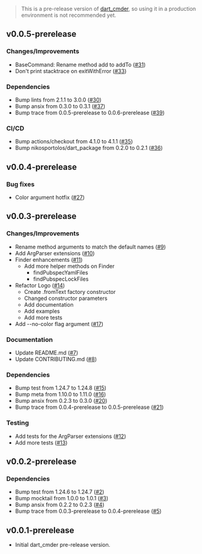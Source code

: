 > This is a pre-release version of [dart_cmder](https://pub.dev/packages/dart_cmder), so using it in a production environment is not recommended yet.

## v0.0.5-prerelease

### Changes/Improvements

- BaseCommand: Rename method add to addTo ([#31](https://github.com/nikosportolos/dart_cmder/issues/31))
- Don't print stacktrace on exitWithError ([#33](https://github.com/nikosportolos/dart_cmder/issues/33))

### Dependencies

- Bump lints from 2.1.1 to 3.0.0 ([#30](https://github.com/nikosportolos/dart_cmder/pull/30))
- Bump ansix from 0.3.0 to 0.3.1 ([#37](https://github.com/nikosportolos/dart_cmder/pull/37))
- Bump trace from 0.0.5-prerelease to 0.0.6-prerelease ([#39](https://github.com/nikosportolos/dart_cmder/issues/39))

### CI/CD

- Bump actions/checkout from 4.1.0 to 4.1.1 ([#35](https://github.com/nikosportolos/dart_cmder/pull/35))
- Bump nikosportolos/dart_package from 0.2.0 to 0.2.1 ([#36](https://github.com/nikosportolos/dart_cmder/pull/36))


## v0.0.4-prerelease

### Bug fixes

- Color argument hotfix ([#27](https://github.com/nikosportolos/dart_cmder/issues/27))


## v0.0.3-prerelease

### Changes/Improvements

- Rename method arguments to match the default names ([#9](https://github.com/nikosportolos/dart_cmder/pull/9))
- Add ArgParser extensions ([#10](https://github.com/nikosportolos/dart_cmder/pull/10))
- Finder enhancements ([#11](https://github.com/nikosportolos/dart_cmder/pull/11))
  - Add more helper methods on Finder
    - findPubspecYamlFiles
    - findPubspecLockFiles
- Refactor Logo ([#14](https://github.com/nikosportolos/dart_cmder/pull/14))
  - Create .fromText factory constructor
  - Changed constructor parameters
  - Add documentation
  - Add examples
  - Add more tests
- Add --no-color flag argument ([#17](https://github.com/nikosportolos/dart_cmder/issues/17))

### Documentation

- Update README.md ([#7](https://github.com/nikosportolos/dart_cmder/pull/7))
- Update CONTRIBUTING.md ([#8](https://github.com/nikosportolos/dart_cmder/pull/8))

### Dependencies

- Bump test from 1.24.7 to 1.24.8 ([#15](https://github.com/nikosportolos/dart_cmder/issues/15))
- Bump meta from 1.10.0 to 1.11.0 ([#16](https://github.com/nikosportolos/dart_cmder/issues/16))
- Bump ansix from 0.2.3 to 0.3.0 ([#20](https://github.com/nikosportolos/dart_cmder/issues/20))
- Bump trace from 0.0.4-prerelease to 0.0.5-prerelease ([#21](https://github.com/nikosportolos/dart_cmder/issues/21))

### Testing

- Add tests for the ArgParser extensions ([#12](https://github.com/nikosportolos/dart_cmder/pull/12))
- Add more tests ([#13](https://github.com/nikosportolos/dart_cmder/pull/13))


## v0.0.2-prerelease

### Dependencies

- Bump test from 1.24.6 to 1.24.7 ([#2](https://github.com/nikosportolos/dart_cmder/pull/2))
- Bump mocktail from 1.0.0 to 1.0.1 ([#3](https://github.com/nikosportolos/dart_cmder/pull/3))
- Bump ansix from 0.2.2 to 0.2.3 ([#4](https://github.com/nikosportolos/dart_cmder/pull/4))
- Bump trace from 0.0.3-prerelease to 0.0.4-prerelease ([#5](https://github.com/nikosportolos/dart_cmder/pull/5))

## v0.0.1-prerelease

- Initial dart_cmder pre-release version.
